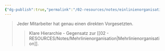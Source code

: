 ```yaml
---
{"dg-publish":true,"permalink":"/02-resources/notes/einlinienorganisation/","tags":["organisation/leitungssystem","wirtschaft/bwl"],"noteIcon":"","updated":"2025-10-29T12:59:05.759+01:00"}
---
```


>Jeder Mitarbeiter hat genau einen direkten Vorgesetzten.
>>Klare Hierarchie - Gegensatz zur [[02 - RESOURCES/Notes/Mehrlinienorganisation\|Mehrlinienorganisation]].